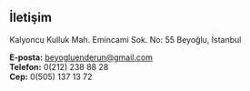 ## İletişim

Kalyoncu Kulluk Mah. Emincami Sok. No: 55 
Beyoğlu, İstanbul

**E-posta:** beyogluenderun@gmail.com  
**Telefon:** 0(212) 238 88 28  
**Cep:** 0(505) 137 13 72
